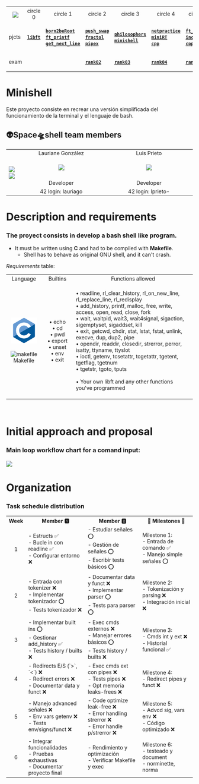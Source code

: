 <div align="center">

<table>
  <tr>
    <th align="center"><a href="https://github.com/LLuisPP/42Cursus/tree/main/"> <img width="30" align="center" src="https://github.com/user-attachments/assets/ac216672-a141-48be-bc53-ae13dd35c799"></a></th>
    <td align="center"> circle 0 </td>
    <td align="center"> circle 1 </td>
    <td align="center"> circle 2 </td>
    <td align="center"> circle 3 </td>
    <td align="center"> circle 4 </td>
    <td align="center"> circle 5 </td>
    <td align="center"> circle 6 </td>
  </tr>
  <tr>
    <td>pjcts</td>
    <td>

[**`libft`**](https://github.com/LLuisPP/42Cursus/tree/main/libft)
    </td>
    <td>

  [**`born2beRoot`**](https://github.com/LLuisPP/42Cursus/tree/main/Born2beRoot)<br>
  [**`ft_printf`**](https://github.com/LLuisPP/42Cursus/tree/main/ft_printf)<br>
  [**`get_next_line`**](https://github.com/LLuisPP/42Cursus/tree/main/get_next_line)
    </td>
    <td>

[**`push_swap`**](https://github.com/LLuisPP/42Cursus/tree/main/push_swap)<br>
[**`fractol`**](https://github.com/LLuisPP/42Cursus/tree/main/fractol)<br>
[**`pipex`**](https://github.com/LLuisPP/42Cursus/tree/main/pipex)
    </td>
    <td>

[**`philosophers`**](https://github.com/LLuisPP/42Cursus/tree/main/philosophers)<br>
[**`minishell`**](https://github.com/LLuisPP/42Cursus/tree/main/minishell)
    </td>
    <td>

[**`netpractice`**]()<br>
[**`miniRT`**]()<br>
[**`cpp`**]()
    </td>
    <td>

[**`ft_irc`**]()<br>
[**`inception`**]()<br>
[**`cpp`**]()
    </td>
    <td>

[**`trascendence`**]()<br>
    </td>
  </tr>
  <tr>
    <td>exam</td>
    <td></td>
    <td></td>
    <td>
      
[**`rank02`**](https://github.com/LLuisPP/42-Exams/tree/main/rank02)</td>
<td>
      
[**`rank03`**](https://github.com/LLuisPP/42-Exams-rank03)</td>
<td>
      
[**`rank04`**](https://github.com/LLuisPP/42-exams-rank04)</td>
<td>
      
[**`rank05`**]()</td>
<td>
  
[**`rank06`**]()</td>
  </tr>
</table>

</div>

# Minishell

Este proyecto consiste en recrear una versión simplificada del funcionamiento de la terminal y el lenguaje de bash.<br>
<h2>👽Space🛸shell team members</h2>

<div align="center">
  
<table>
  <td rowspan="5">
    <a href="https://github.com/Leegon8/minishell"><img width="200" align="center" src="https://github.com/user-attachments/assets/a13492f8-ed80-4d05-996c-9752a4427a32"></a><br><a href="https://github.com/Leegon8/minishell"><img width="200" align="center" src="https://github.com/user-attachments/assets/2d7e0e6c-d78b-41d2-9207-996469406a5d"></a>
  </td>
  <tr>
    <td align="center" width="260">Lauriane González</td>
    <td align="center" width="260">Luis Prieto</td>
  </tr>
  <tr>
    <td align="center"><br><a href="https://github.com/Leegon8/minishell"><img width="150" src="https://github.com/user-attachments/assets/2e57f619-5dd7-4a7c-8f43-2a05d8d82722" /></a><br><br></td>
    <td align="center"><br><img width="150" src="https://github.com/user-attachments/assets/e9a907a4-e31e-458f-a8c5-823420e87756" /><br><br></td>
  </tr>
    <td align="center">Developer</td>
    <td align="center">Developer</td>
  </tr>
  <tr>
    <td align="center">42 login: lauriago</td>
    <td align="center">42 login: lprieto-</td>
  </tr>
</table>

</div>

# Description and requirements

<h3 weight="bold">The proyect consists in develop a bash shell like program.</h3>

- It must be written using <b>C</b> and had to be compiled with <b>Makefile</b>.
  - Shell has to behave as original GNU shell, and it can't crash.

<em>Requirements</em> table:

<div align="center">
<table>
  <tr>
    <td align="center" width="100">Language</td>
    <td align="center">Builtins</td>
    <td align="center" width="550">Functions allowed</td>
  </tr>
  <tr>
    <td align="center"><img src="https://raw.githubusercontent.com/devicons/devicon/master/icons/c/c-original.svg" alt="c" width="70" height="70"/><br><br><img src="https://github.com/user-attachments/assets/bd668d04-50d1-496a-beb6-2190b1fe9241" alt="makefile" width="50" height="60"/><br>Makefile<br>
    </td>
    <td align="center" width="100">• echo <br> • cd <br> • pwd <br> • export <br> • unset <br> • env <br> • exit <br> </td>
    <td align="left" width="330"><br>
      • readline, rl_clear_history, rl_on_new_line, rl_replace_line, rl_redisplay <br>
      • add_history, printf, malloc, free, write, access, open, read, close, fork<br>
      • wait, waitpid, wait3, wait4signal, sigaction, sigemptyset, sigaddset, kill<br>
      • exit, getcwd, chdir, stat, lstat, fstat, unlink, execve, dup, dup2, pipe<br>
      • opendir, readdir, closedir, strerror, perror, isatty, ttyname, ttyslot<br>
      • ioctl, getenv, tcsetattr, tcgetattr, tgetent, tgetflag, tgetnum<br>
      • tgetstr, tgoto, tputs<br><br>
      • Your own libft and any other functions you've programmed<br>
      <br>
      </td>
  </tr>
</table>
</div>
<br>

# Initial approach and proposal

<h3 weight="bold">Main loop workflow chart for a comand input:</h3>

<img align="center" src="https://github.com/user-attachments/assets/bc4bc3be-dc4b-4e01-93bd-907208ab52fc"></img>

# Organization

<h3 weight="bold">Task schedule distribution</h3>

<div align="center">

<table>
  <tr>
    <th>Week</th>
    <th>Member 🅰️</th>
    <th>Member 🅱️</th>
    <th>📍 Milestones 📅</th>
  </tr>
  <tr>
    <td align="center">1</td>
    <td>- Estructs ✅<br>- Bucle in con readline ✅<br>- Configurar entorno ❌</td>
    <td>- Estudiar señales ⭕<br>- Gestión de señales ⭕<br>- Escribir tests básicos ⭕</td>
    <td>Milestone 1:<br>- Entrada de comando ✅<br>- Manejo simple señales ⭕</td>
  </tr>
  <tr>
    <td align="center">2</td>
    <td>- Entrada con tokenizer ❌<br>- Implementar tokenizador ⭕<br>- Tests tokenizador ❌</td>
    <td>- Documentar data y funct ❌<br>- Implementar parser ⭕<br>- Tests para parser ⭕</td>
    <td>Milestone 2:<br>- Tokenización y parsing ❌<br>- Integración inicial ❌</td>
  </tr>
  <tr>
    <td align="center">3</td>
    <td>- Implementar built ins ⭕<br>- Gestionar add_history ✅<br>- Tests history / builts ❌</td>
    <td>- Exec cmds externos ❌<br>- Manejar errores básicos ⭕<br>- Tests history / builts ❌</td>
    <td>Milestone 3:<br>- Cmds int y ext ❌<br>- Historial funcional ✅</td>
  </tr>
  <tr>
    <td align="center">4</td>
    <td>- Redirects E/S (`>`, `<`) ❌<br>- Redirect errors ❌<br>- Documentar data y funct ❌</td>
    <td>- Exec cmds ext con pipes ❌<br>- Tests pipes ❌<br>- Opt memoria leaks-frees ❌</td>
    <td>Milestone 4:<br>- Redirect pipes y funct ❌</td>
  </tr>
  <tr>
    <td align="center">5</td>
    <td>- Manejo advanced señales ❌<br>- Env vars getenv ❌<br>- Tests env/signs/funct ❌</td>
    <td>- Code optimize leak-free ❌<br>- Error handling strerror ❌<br>- Error handle p/strerror ❌</td>
    <td>Milestone 5:<br>- Advcd sig, vars env ❌<br>- Código optimizado ❌</td>
  </tr>
  <tr>
    <td align="center">6</td>
    <td>- Integrar funcionalidades<br>- Pruebas exhaustivas<br>- Documentar proyecto final</td>
    <td>- Rendimiento y optimización<br>- Verificar Makefile y exec</td>
    <td>Milestone 6:<br>- testeado y document<br>- norminette, norma</td>
  </tr>
</table>
</div>

